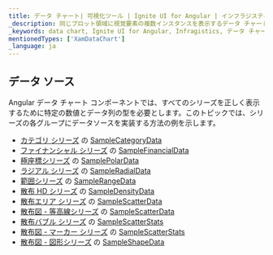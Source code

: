 ```yaml
---
title: データ チャート| 可視化ツール | Ignite UI for Angular | インフラジスティックス|データ ソース
_description: 同じプロット領域に視覚要素の複数インスタンスを表示するデータ チャートを作成し、複合チャートビューを作成します。
_keywords: data chart, Ignite UI for Angular, Infragistics, データ チャート, インフラジスティックス
mentionedTypes: ['XamDataChart']
_language: ja
---
```


## データ ソース

Angular データ チャート コンポーネントでは、すべてのシリーズを正しく表示するために特定の数値とデータ列の型を必要とします。このトピックでは、シリーズの各グループにデータソースを実装する方法の例を示します。

-   [カテゴリ シリーズ](data-chart-type-category-series.md) の [SampleCategoryData](data-chart-data-sources-category.md)
-   [ファイナンシャル シリーズ](data-chart-type-financial-series.md) の [SampleFinancialData](data-chart-data-sources-financial.md)
-   [極座標シリーズ](data-chart-type-polar-series.md) の [SamplePolarData](data-chart-data-sources-polar.md)
-   [ラジアル シリーズ](data-chart-type-radial-series.md) の [SampleRadialData](data-chart-data-sources-radial.md)
-   [範囲シリーズ](data-chart-type-range-series.md) の [SampleRangeData](data-chart-data-sources-range.md)
-   [散布 HD シリーズ](data-chart-type-scatter-hd-series.md) の [SampleDensityData](data-chart-data-sources-density.md)
-   [散布エリア シリーズ](data-chart-type-scatter-contour-series.md) の [SampleScatterData](data-chart-data-sources-scatter.md)
-   [散布図 - 等高線シリーズ](data-chart-type-scatter-contour-series.md) の [SampleScatterData](data-chart-data-sources-scatter.md)
-   [散布バブル シリーズ](data-chart-type-scatter-bubble-series.md) の [SampleScatterStats](data-chart-data-sources-stats.md)
-   [散布図 - マーカー シリーズ](data-chart-type-scatter-point-series.md) の [SampleScatterStats](data-chart-data-sources-stats.md)
-   [散布図 - 図形シリーズ](data-chart-type-shape-series.md) の [SampleShapeData](data-chart-data-sources-shape.md)
